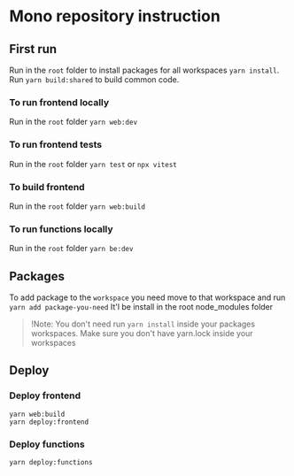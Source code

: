 # Mono repository instruction

## First run

Run in the `root` folder to install packages for all workspaces `yarn install`.
Run `yarn build:shared` to build common code.

### To run frontend locally

Run in the `root` folder `yarn web:dev`

### To run frontend tests

Run in the `root` folder `yarn test` or `npx vitest`

### To build frontend

Run in the `root` folder `yarn web:build`

### To run functions locally

Run in the `root` folder `yarn be:dev`

## Packages

To add package to the `workspace` you need move to that workspace and run `yarn add package-you-need`
It'l be install in the root node_modules folder

> !Note: You don't need run `yarn install` inside your packages workspaces.
> Make sure you don't have yarn.lock inside your workspaces

## Deploy

### Deploy frontend

```
yarn web:build
yarn deploy:frontend
```

### Deploy functions

```
yarn deploy:functions
```
